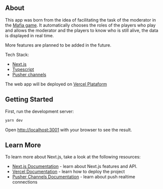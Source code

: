 ## About

This app was born from the idea of facilitating the task of the moderator in the [Mafia game](https://en.wikipedia.org/wiki/Mafia_(party_game)).
It automatically chooses the roles of the players who play and allows the moderator and the players to know who is still alive, the data is displayed in real time.

More features are planned to be added in the future.

Tech Stack:
- [Next.js](https://nextjs.org/)
- [Typescript](https://www.typescriptlang.org/)
- [Pusher channels](https://pusher.com/channels) 

The web app will be deployed on [Vercel Plataform](https://vercel.com/)

## Getting Started

First, run the development server:

```bash
yarn dev
```

Open [http://localhost:3001](http://localhost:3001) with your browser to see the result.

## Learn More

To learn more about Next.js, take a look at the following resources:

- [Next.js Documentation](https://nextjs.org/docs) - learn about Next.js features and API.
- [Vercel Documentation](https://vercel.com/docs) - learn how to deploy the project
- [Pusher Channels Documentation](https://pusher.com/docs/channels) - learn about push realtime connections
